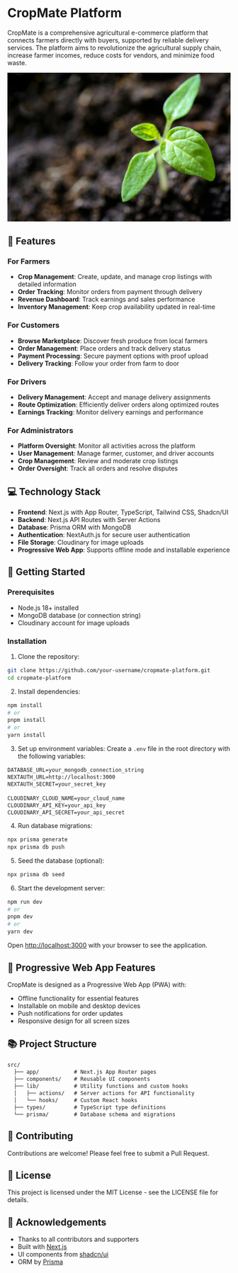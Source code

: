 # CropMate Platform

CropMate is a comprehensive agricultural e-commerce platform that connects farmers directly with buyers, supported by reliable delivery services. The platform aims to revolutionize the agricultural supply chain, increase farmer incomes, reduce costs for vendors, and minimize food waste.

![CropMate Platform](public/hero-bg.jpg)

## 🌱 Features

### For Farmers

- **Crop Management**: Create, update, and manage crop listings with detailed information
- **Order Tracking**: Monitor orders from payment through delivery
- **Revenue Dashboard**: Track earnings and sales performance
- **Inventory Management**: Keep crop availability updated in real-time

### For Customers

- **Browse Marketplace**: Discover fresh produce from local farmers
- **Order Management**: Place orders and track delivery status
- **Payment Processing**: Secure payment options with proof upload
- **Delivery Tracking**: Follow your order from farm to door

### For Drivers

- **Delivery Management**: Accept and manage delivery assignments
- **Route Optimization**: Efficiently deliver orders along optimized routes
- **Earnings Tracking**: Monitor delivery earnings and performance

### For Administrators

- **Platform Oversight**: Monitor all activities across the platform
- **User Management**: Manage farmer, customer, and driver accounts
- **Crop Management**: Review and moderate crop listings
- **Order Oversight**: Track all orders and resolve disputes

## 💻 Technology Stack

- **Frontend**: Next.js with App Router, TypeScript, Tailwind CSS, Shadcn/UI
- **Backend**: Next.js API Routes with Server Actions
- **Database**: Prisma ORM with MongoDB
- **Authentication**: NextAuth.js for secure user authentication
- **File Storage**: Cloudinary for image uploads
- **Progressive Web App**: Supports offline mode and installable experience

## 🚀 Getting Started

### Prerequisites

- Node.js 18+ installed
- MongoDB database (or connection string)
- Cloudinary account for image uploads

### Installation

1. Clone the repository:

```bash
git clone https://github.com/your-username/cropmate-platform.git
cd cropmate-platform
```

2. Install dependencies:

```bash
npm install
# or
pnpm install
# or
yarn install
```

3. Set up environment variables:
   Create a `.env` file in the root directory with the following variables:

```
DATABASE_URL=your_mongodb_connection_string
NEXTAUTH_URL=http://localhost:3000
NEXTAUTH_SECRET=your_secret_key

CLOUDINARY_CLOUD_NAME=your_cloud_name
CLOUDINARY_API_KEY=your_api_key
CLOUDINARY_API_SECRET=your_api_secret
```

4. Run database migrations:

```bash
npx prisma generate
npx prisma db push
```

5. Seed the database (optional):

```bash
npx prisma db seed
```

6. Start the development server:

```bash
npm run dev
# or
pnpm dev
# or
yarn dev
```

Open [http://localhost:3000](http://localhost:3000) with your browser to see the application.

## 📱 Progressive Web App Features

CropMate is designed as a Progressive Web App (PWA) with:

- Offline functionality for essential features
- Installable on mobile and desktop devices
- Push notifications for order updates
- Responsive design for all screen sizes

## 📚 Project Structure

```
src/
  ├── app/           # Next.js App Router pages
  ├── components/    # Reusable UI components
  ├── lib/           # Utility functions and custom hooks
  │   ├── actions/   # Server actions for API functionality
  │   └── hooks/     # Custom React hooks
  ├── types/         # TypeScript type definitions
  └── prisma/        # Database schema and migrations
```

## 🤝 Contributing

Contributions are welcome! Please feel free to submit a Pull Request.

## 📄 License

This project is licensed under the MIT License - see the LICENSE file for details.

## 🙏 Acknowledgements

- Thanks to all contributors and supporters
- Built with [Next.js](https://nextjs.org)
- UI components from [shadcn/ui](https://ui.shadcn.com)
- ORM by [Prisma](https://prisma.io)
